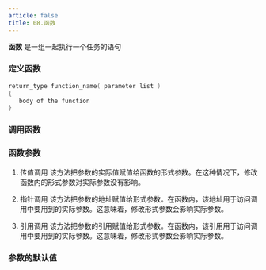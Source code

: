 ```yaml
---
article: false
title: 08.函数
---
```


**函数** 是一组一起执行一个任务的语句



### 定义函数
```c
return_type function_name( parameter list )
{
   body of the function
}
```
### 调用函数

### 函数参数
1. 传值调用	该方法把参数的实际值赋值给函数的形式参数。在这种情况下，修改函数内的形式参数对实际参数没有影响。<br>

2. 指针调用	该方法把参数的地址赋值给形式参数。在函数内，该地址用于访问调用中要用到的实际参数。这意味着，修改形式参数会影响实际参数。<br>

3. 引用调用	该方法把参数的引用赋值给形式参数。在函数内，该引用用于访问调用中要用到的实际参数。这意味着，修改形式参数会影响实际参数。<br>

### 参数的默认值

